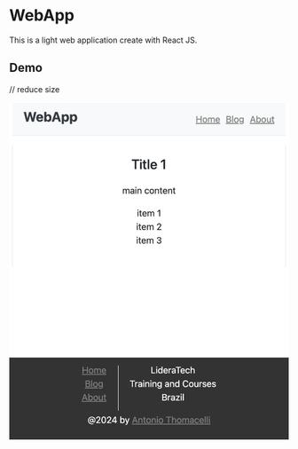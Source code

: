 # WebApp

This is a light web application create with React JS.

## Demo

// reduce size

![Demo](docs/demo-v1.png)
